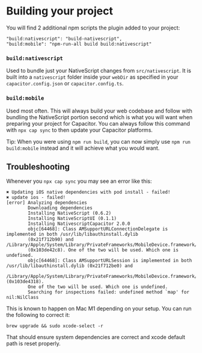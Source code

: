 # Building your project

You will find 2 additional npm scripts the plugin added to your project:

```shell
"build:nativescript": "build-nativescript",
"build:mobile": "npm-run-all build build:nativescript"
```

### `build:nativescript`

Used to bundle just your NativeScript changes from `src/nativescript`. It is built into a `nativescript` folder inside your `webDir` as specified in your `capacitor.config.json` or `capacitor.config.ts`.

### `build:mobile`

Used most often. This will always build your web codebase and follow with bundling the NativeScript portion second which is what you will want when preparing your project for Capacitor. You can always follow this command with `npx cap sync` to then update your Capacitor platforms.

Tip: When you were using `npm run build`, you can now simply use `npm run build:mobile` instead and it will achieve what you would want.

## Troubleshooting

Whenever you `npx cap sync` you may see an error like this:

```
✖ Updating iOS native dependencies with pod install - failed!
✖ update ios - failed!
[error] Analyzing dependencies
        Downloading dependencies
        Installing NativeScript (0.6.2)
        Installing NativeScriptUI (0.1.1)
        Installing NativescriptCapacitor 2.0.0
        objc[64468]: Class AMSupportURLConnectionDelegate is implemented in both /usr/lib/libauthinstall.dylib
        (0x21f712b90) and /Library/Apple/System/Library/PrivateFrameworks/MobileDevice.framework/Versions/A/MobileDevice
        (0x103de42c8). One of the two will be used. Which one is undefined.
        objc[64468]: Class AMSupportURLSession is implemented in both /usr/lib/libauthinstall.dylib (0x21f712be0) and
        /Library/Apple/System/Library/PrivateFrameworks/MobileDevice.framework/Versions/A/MobileDevice (0x103de4318).
        One of the two will be used. Which one is undefined.
        Searching for inspections failed: undefined method `map' for nil:NilClass
```

This is known to happen on Mac M1 depending on your setup. You can run the following to correct it:

```
brew upgrade && sudo xcode-select -r
```

That should ensure system dependencies are correct and xcode default path is reset properly.
